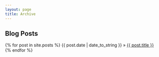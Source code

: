 ```yaml
---
layout: page
title: Archive
---
```


## Blog Posts

{% for post in site.posts %}
	{{ post.date | date_to_string }} &raquo; [ {{ post.title }} ]( {{post.url}} )
{% endfor %}
